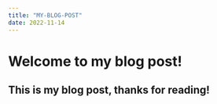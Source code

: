 ```yaml
---
title: "MY-BLOG-POST"
date: 2022-11-14
---
```


# Welcome to my blog post!
## This is my blog post, thanks for reading!
